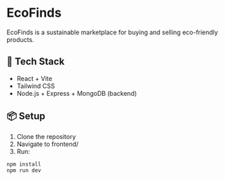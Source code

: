 # EcoFinds

EcoFinds is a sustainable marketplace for buying and selling eco-friendly products.

## 🚀 Tech Stack

- React + Vite
- Tailwind CSS
- Node.js + Express + MongoDB (backend)

## 📦 Setup

1. Clone the repository
2. Navigate to frontend/
3. Run:

```bash
npm install
npm run dev
